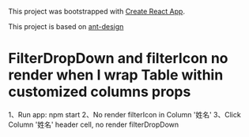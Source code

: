 This project was bootstrapped with [Create React App](https://github.com/facebookincubator/create-react-app).

This project is based on [ant-design](https://ant.design/index-cn)

# FilterDropDown and filterIcon no render when I wrap Table within customized columns props

1、Run app: npm start
2、No render filterIcon in Column '姓名'
3、Click Column '姓名' header cell, no render filterDropDown